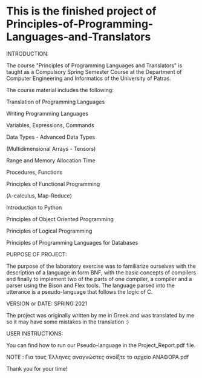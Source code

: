 # This is the finished project of Principles-of-Programming-Languages-and-Translators

INTRODUCTION:

The course "Principles of Programming Languages and Translators" is taught as a Compulsory Spring Semester Course at the Department of Computer Engineering and Informatics of the University of Patras.
 
The course material includes the following:

Translation of Programming Languages

Writing Programming Languages

Variables, Expressions, Commands

Data Types - Advanced Data Types

(Multidimensional Arrays - Tensors)

Range and Memory Allocation Time

Procedures, Functions

Principles of Functional Programming

(λ-calculus, Map-Reduce)

Introduction to Python

Principles of Object Oriented Programming

Principles of Logical Programming

Principles of Programming Languages for Databases

PURPOSE OF PROJECT:

The purpose of the laboratory exercise was to familiarize ourselves with the description of a language in form
BNF, with the basic concepts of compilers and finally to implement two of the parts of one
compiler, a compiler and a parser using the Bison and Flex tools.
The language parsed into the utterance is a pseudo-language that follows the logic of C.

VERSION or DATE: SPRING 2021

The project was originally written by me in Greek and was translated by me so it may have some mistakes in the translation :)

USER INSTRUCTIONS:

You can find how to run our Pseudo-language in the Project_Report.pdf file.

NOTE : Για τους Έλληνες αναγνώστες ανοίξτε το αρχείο ΑΝΑΦΟΡΑ.pdf

Thank you for your time!
